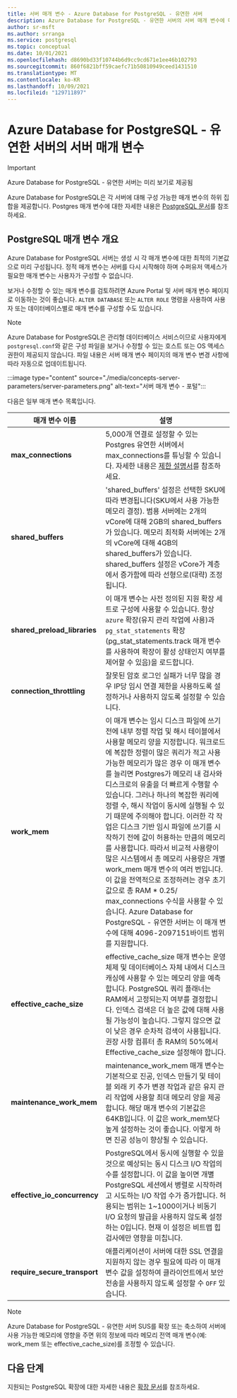 ```yaml
---
title: 서버 매개 변수 - Azure Database for PostgreSQL - 유연한 서버
description: Azure Database for PostgreSQL - 유연한 서버의 서버 매개 변수에 대해 설명합니다.
author: sr-msft
ms.author: srranga
ms.service: postgresql
ms.topic: conceptual
ms.date: 10/01/2021
ms.openlocfilehash: d8690bd33f10744b6d9cc9cd671e1ee46b102793
ms.sourcegitcommit: 860f6821bff59caefc71b50810949ceed1431510
ms.translationtype: MT
ms.contentlocale: ko-KR
ms.lasthandoff: 10/09/2021
ms.locfileid: "129711897"
---
```

# <a name="server-parameters-in-azure-database-for-postgresql---flexible-server"></a>Azure Database for PostgreSQL - 유연한 서버의 서버 매개 변수

> [!IMPORTANT]
> Azure Database for PostgreSQL - 유연한 서버는 미리 보기로 제공됨

Azure Database for PostgreSQL은 각 서버에 대해 구성 가능한 매개 변수의 하위 집합을 제공합니다. Postgres 매개 변수에 대한 자세한 내용은 [PostgreSQL 문서](https://www.postgresql.org/docs/13/config-setting.html)를 참조하세요.

## <a name="an-overview-of-postgresql-parameters"></a>PostgreSQL 매개 변수 개요 

Azure Database for PostgreSQL 서버는 생성 시 각 매개 변수에 대한 최적의 기본값으로 미리 구성됩니다. 정적 매개 변수는 서버를 다시 시작해야 하며 수퍼유저 액세스가 필요한 매개 변수는 사용자가 구성할 수 없습니다. 

보거나 수정할 수 있는 매개 변수를 검토하려면 Azure Portal 및 서버 매개 변수 페이지로 이동하는 것이 좋습니다. `ALTER DATABASE` 또는 `ALTER ROLE` 명령을 사용하여 사용자 또는 데이터베이스별로 매개 변수를 구성할 수도 있습니다.

>[!NOTE]
> Azure Database for PostgreSQL은 관리형 데이터베이스 서비스이므로 사용자에게 `postgresql.conf`와 같은 구성 파일을 보거나 수정할 수 있는 호스트 또는 OS 액세스 권한이 제공되지 않습니다. 파일 내용은 서버 매개 변수 페이지의 매개 변수 변경 사항에 따라 자동으로 업데이트됩니다.

:::image type="content" source="./media/concepts-server-parameters/server-parameters.png" alt-text="서버 매개 변수 - 포털":::

다음은 일부 매개 변수 목록입니다.


   | 매개 변수 이름             | 설명 |
|----------------------|--------|
| **max_connections** | 5,000개 연결로 설정할 수 있는 Postgres 유연한 서버에서 max_connections를 튜닝할 수 있습니다. 자세한 내용은 [제한 설명서](concepts-limits.md)를 참조하세요. | 
| **shared_buffers**    | 'shared_buffers' 설정은 선택한 SKU에 따라 변경됩니다(SKU에서 사용 가능한 메모리 결정). 범용 서버에는 2개의 vCore에 대해 2GB의 shared_buffers가 있습니다. 메모리 최적화 서버에는 2개의 vCore에 대해 4GB의 shared_buffers가 있습니다. shared_buffers 설정은 vCore가 계층에서 증가함에 따라 선형으로(대략) 조정됩니다. | 
| **shared_preload_libraries** | 이 매개 변수는 사전 정의된 지원 확장 세트로 구성에 사용할 수 있습니다. 항상 `azure` 확장(유지 관리 작업에 사용)과 `pg_stat_statements` 확장(pg_stat_statements.track 매개 변수를 사용하여 확장이 활성 상태인지 여부를 제어할 수 있음)을 로드합니다. |
| **connection_throttling** | 잘못된 암호 로그인 실패가 너무 많을 경우 IP당 임시 연결 제한을 사용하도록 설정하거나 사용하지 않도록 설정할 수 있습니다. |
 | **work_mem** | 이 매개 변수는 임시 디스크 파일에 쓰기 전에 내부 정렬 작업 및 해시 테이블에서 사용할 메모리 양을 지정합니다. 워크로드에 복잡한 정렬이 많은 쿼리가 적고 사용 가능한 메모리가 많은 경우 이 매개 변수를 늘리면 Postgres가 메모리 내 검사와 디스크로의 유출을 더 빠르게 수행할 수 있습니다.  그러나 하나의 복잡한 쿼리에 정렬 수, 해시 작업이 동시에 실행될 수 있기 때문에 주의해야 합니다. 이러한 각 작업은 디스크 기반 임시 파일에 쓰기를 시작하기 전에 값이 허용하는 만큼의 메모리를 사용합니다. 따라서 비교적 사용량이 많은 시스템에서 총 메모리 사용량은 개별 work_mem 매개 변수의 여러 번입니다. 이 값을 전역적으로 조정하려는 경우 초기 값으로 총 RAM * 0.25/ max_connections 수식을 사용할 수 있습니다. Azure Database for PostgreSQL - 유연한 서버는 이 매개 변수에 대해 4096-2097151바이트 범위를 지원합니다.|
| **effective_cache_size** |effective_cache_size 매개 변수는 운영 체제 및 데이터베이스 자체 내에서 디스크 캐싱에 사용할 수 있는 메모리 양을 예측합니다. PostgreSQL 쿼리 플래너는 RAM에서 고정되는지 여부를 결정합니다. 인덱스 검색은 더 높은 값에 대해 사용될 가능성이 높습니다. 그렇지 않으면 값이 낮은 경우 순차적 검색이 사용됩니다. 권장 사항 컴퓨터 총 RAM의 50%에서 Effective_cache_size 설정해야 합니다. |
| **maintenance_work_mem** | maintenance_work_mem 매개 변수는 기본적으로 진공, 인덱스 만들기 및 테이블 외래 키 추가 변경 작업과 같은 유지 관리 작업에 사용할 최대 메모리 양을 제공합니다.  해당 매개 변수의 기본값은 64KB입니다. 이 값은 work_mem보다 높게 설정하는 것이 좋습니다. 이렇게 하면 진공 성능이 향상될 수 있습니다. |
| **effective_io_concurrency** | PostgreSQL에서 동시에 실행할 수 있을 것으로 예상되는 동시 디스크 I/O 작업의 수를 설정합니다. 이 값을 높이면 개별 PostgreSQL 세션에서 병렬로 시작하려고 시도하는 I/O 작업 수가 증가합니다. 허용되는 범위는 1~1000이거나 비동기 I/O 요청의 발급을 사용하지 않도록 설정하는 0입니다. 현재 이 설정은 비트맵 힙 검사에만 영향을 미칩니다. |
 |**require_secure_transport** | 애플리케이션이 서버에 대한 SSL 연결을 지원하지 않는 경우 필요에 따라 이 매개 변수 값을 설정하여 클라이언트에서 보안 전송을 사용하지 않도록 설정할 수 `OFF` 있습니다. |

>[!NOTE]
> Azure Database for PostgreSQL - 유연한 서버 SUS를 확장 또는 축소하여 서버에 사용 가능한 메모리에 영향을 주면 위의 정보에 따라 메모리 전역 매개 변수(예: work_mem 또는 effective_cache_size)를 조정할 수 있습니다. 

 
## <a name="next-steps"></a>다음 단계

지원되는 PostgreSQL 확장에 대한 자세한 내용은 [확장 문서](concepts-extensions.md)를 참조하세요.
